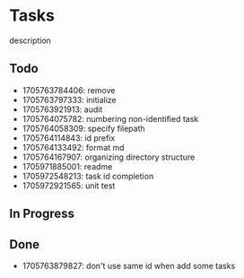 # Tasks

description

## Todo

* 1705763784406: remove
* 1705763797333: initialize
* 1705763921913: audit
* 1705764075782: numbering non-identified task
* 1705764058309: specify filepath
* 1705764114843: id prefix
* 1705764133492: format md
* 1705764167907: organizing directory structure
* 1705971885001: readme
* 1705972548213: task id completion
* 1705972921565: unit test

## In Progress

## Done

* 1705763879827: don't use same id when add some tasks

